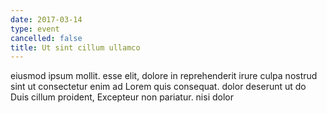 ```yaml
---
date: 2017-03-14
type: event
cancelled: false
title: Ut sint cillum ullamco
---
```

eiusmod ipsum mollit. esse elit, dolore in reprehenderit irure culpa nostrud sint ut consectetur enim ad Lorem quis consequat. dolor deserunt ut do Duis cillum proident, Excepteur non pariatur. nisi dolor